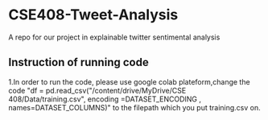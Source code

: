# CSE408-Tweet-Analysis

A repo for our project in explainable twitter sentimental analysis

## Instruction of running code
  1.In order to run the code, please use google colab plateform,change the code "df = pd.read_csv("/content/drive/MyDrive/CSE 408/Data/training.csv", encoding =DATASET_ENCODING , names=DATASET_COLUMNS)" to the filepath which you put training.csv on.
